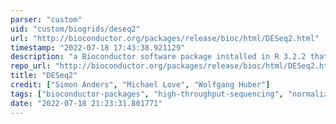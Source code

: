 ```yaml
---
parser: "custom"
uid: "custom/biogrids/deseq2"
url: "http://bioconductor.org/packages/release/bioc/html/DESeq2.html"
timestamp: "2022-07-18 17:43:38.921129"
description: "a Bioconductor software package installed in R 3.2.2 that estimates variance-mean dependence in count data from high-throughput sequencing assays and test for differential expression based on a model using the negative binomial distribution."
repo_url: "http://bioconductor.org/packages/release/bioc/html/DESeq2.html"
title: "DESeq2"
credit: ["Simon Anders", "Michael Love", "Wolfgang Huber"]
tags: ["bioconductor-packages", "high-throughput-sequencing", "normalization/differential-expression", "rna-sequencing"]
date: "2022-07-18 21:23:31.801771"
---
```

